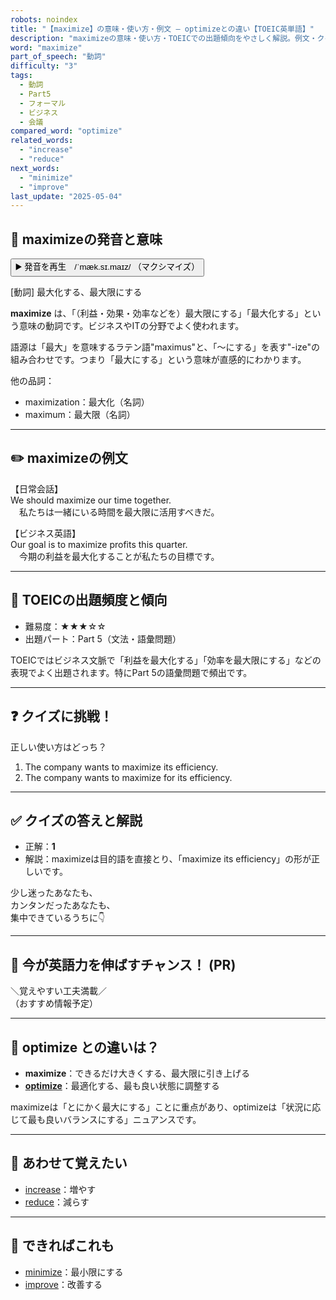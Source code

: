 ```yaml
---
robots: noindex
title: "【maximize】の意味・使い方・例文 ― optimizeとの違い【TOEIC英単語】"
description: "maximizeの意味・使い方・TOEICでの出題傾向をやさしく解説。例文・クイズ付きでoptimizeとの違いもわかりやすく学べます。"
word: "maximize"
part_of_speech: "動詞"
difficulty: "3"
tags:
  - 動詞
  - Part5
  - フォーマル
  - ビジネス
  - 会議
compared_word: "optimize"
related_words:
  - "increase"
  - "reduce"
next_words:
  - "minimize"
  - "improve"
last_update: "2025-05-04"
---
```


## 🔰 maximizeの発音と意味

<button class="play-audio" onclick="playTTS('maximize')">
  <span class="play-audio-main">
    ▶️ 発音を再生　/ˈmæk.sɪ.maɪz/
  </span>
  <span class="play-audio-sub">
    （マクシマイズ）
  </span>
</button>

[動詞] 最大化する、最大限にする

**maximize** は、「（利益・効果・効率などを）最大限にする」「最大化する」という意味の動詞です。ビジネスやITの分野でよく使われます。

語源は「最大」を意味するラテン語"maximus"と、「～にする」を表す"-ize"の組み合わせです。つまり「最大にする」という意味が直感的にわかります。

他の品詞：  
- maximization：最大化（名詞）
- maximum：最大限（名詞）

---

## ✏️ maximizeの例文

【日常会話】  
We should maximize our time together.  
　私たちは一緒にいる時間を最大限に活用すべきだ。

【ビジネス英語】  
Our goal is to maximize profits this quarter.  
　今期の利益を最大化することが私たちの目標です。

---

## 🎯 TOEICの出題頻度と傾向

- 難易度：★★★☆☆
- 出題パート：Part 5（文法・語彙問題）

TOEICではビジネス文脈で「利益を最大化する」「効率を最大限にする」などの表現でよく出題されます。特にPart 5の語彙問題で頻出です。

---

## ❓ クイズに挑戦！

正しい使い方はどっち？

1. The company wants to maximize its efficiency.  
2. The company wants to maximize for its efficiency.

---

## ✅ クイズの答えと解説

- 正解：**1**
- 解説：maximizeは目的語を直接とり、「maximize its efficiency」の形が正しいです。

少し迷ったあなたも、  
カンタンだったあなたも、  
集中できているうちに👇️

---

## 🚀 今が英語力を伸ばすチャンス！ (PR)

<div class="info-center">
＼覚えやすい工夫満載／<br>  
（おすすめ情報予定）
</div>

---

## 🤔  optimize との違いは？

- **maximize**：できるだけ大きくする、最大限に引き上げる
- **[optimize](/optimize)**：最適化する、最も良い状態に調整する

maximizeは「とにかく最大にする」ことに重点があり、optimizeは「状況に応じて最も良いバランスにする」ニュアンスです。

---

## 🧩 あわせて覚えたい

- [increase](/increase)：増やす
- [reduce](/reduce)：減らす

---

## 📖 できればこれも

- [minimize](/minimize)：最小限にする
- [improve](/improve)：改善する

<!-- cvid: aid38_bid29 -->
